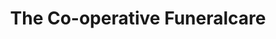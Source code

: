 ---
title: "The Co-operative Funeralcare"
url: /exeter/the-co-operative-funeralcare/
shop: funeral directors
---